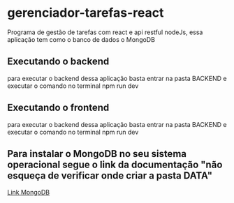 # gerenciador-tarefas-react
Programa de gestão de tarefas com react e api restful nodeJs, essa aplicação tem como o banco de dados o MongoDB

## Executando o backend
para executar o backend dessa aplicação basta entrar na pasta BACKEND e executar o comando no terminal
    npm run dev
    
## Executando o frontend
para executar o backend dessa aplicação basta entrar na pasta BACKEND e executar o comando no terminal
    npm run dev
    
## Para instalar o MongoDB  no seu sistema operacional segue o link da documentação "não esqueça de verificar onde criar a pasta DATA"
[Link MongoDB](https://docs.mongodb.com/manual/installation/)
    
